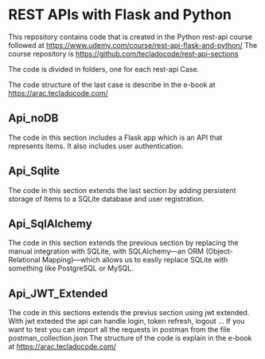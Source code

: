 # REST APIs with Flask and Python

This repository contains code that is created in the Python rest-api course followed at https://www.udemy.com/course/rest-api-flask-and-python/
The course repository is https://github.com/tecladocode/rest-api-sections

The code is divided in folders, one for each rest-api Case.

The code structure of the last case is describe in the e-book at https://arac.tecladocode.com/


## Api_noDB

The code in this section includes a Flask app which is an API that represents items. It also includes user authentication.

## Api_Sqlite

The code in this section extends the last section by adding persistent storage of Items to a SQLite database and user registration.

## Api_SqlAlchemy

The code in this section extends the previous section by replacing the manual integration with SQLite, with SQLAlchemy—an ORM (Object-Relational Mapping)—which allows us to easily replace SQLite with something like PostgreSQL or MySQL.

## Api_JWT_Extended

The code in this sections extends the previus section using jwt extended. With jwt exteded the api can handle login, token refresh, logout ... If you want to test you can import all the requests in postman from the file postman_collection.json
The structure of the code is explain in the e-book at https://arac.tecladocode.com/
